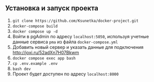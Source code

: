 ## Установка и запуск проекта
1. ```git clone https://github.com/Ksunetka/docker-project.git```
2. ```docker-compose build```
3. ```docker compose up -d```
4. Войти в pgAdmin по адресу ```localhost:5050```, используя учетные данные сервиса ```pma``` из файла ```docker-compose.yml```
5. Добавить новый сервер и указать данные для подключения http://joxi.ru/52adXn7H07Bkwm
6. ```docker compose exec app bash```
7. ```cp .env.example .env```
8. ```bash dev```
9. Проект будет доступен по адресу ```localhost:8000```